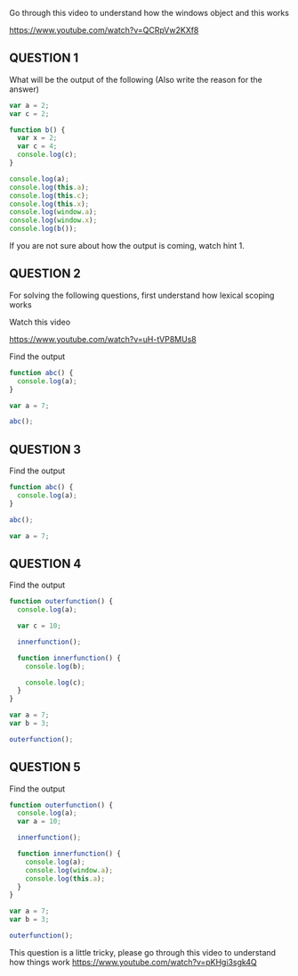 Go through this video to understand how the windows object and this works

https://www.youtube.com/watch?v=QCRpVw2KXf8

## QUESTION 1

What will be the output of the following (Also write the reason for the answer)

```js
var a = 2;
var c = 2;

function b() {
  var x = 2;
  var c = 4;
  console.log(c);
}

console.log(a);
console.log(this.a);
console.log(this.c);
console.log(this.x);
console.log(window.a);
console.log(window.x);
console.log(b());
```

If you are not sure about how the output is coming, watch hint 1.

## QUESTION 2

For solving the following questions, first understand how lexical scoping works

Watch this video

https://www.youtube.com/watch?v=uH-tVP8MUs8

Find the output

```js
function abc() {
  console.log(a);
}

var a = 7;

abc();
```

## QUESTION 3

Find the output

```js
function abc() {
  console.log(a);
}

abc();

var a = 7;
```

## QUESTION 4

Find the output

```js
function outerfunction() {
  console.log(a);

  var c = 10;

  innerfunction();

  function innerfunction() {
    console.log(b);

    console.log(c);
  }
}

var a = 7;
var b = 3;

outerfunction();
```

## QUESTION 5

Find the output

```js
function outerfunction() {
  console.log(a);
  var a = 10;

  innerfunction();

  function innerfunction() {
    console.log(a);
    console.log(window.a);
    console.log(this.a);
  }
}

var a = 7;
var b = 3;

outerfunction();
```

This question is a little tricky, please go through this video to understand how things work https://www.youtube.com/watch?v=pKHgi3sgk4Q
